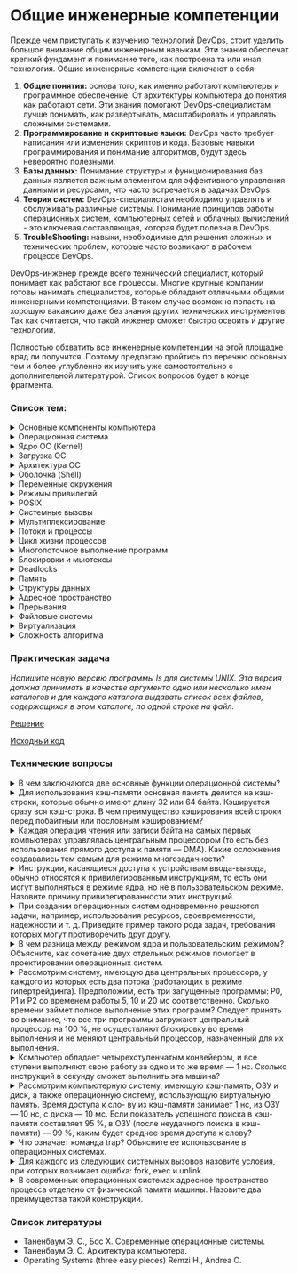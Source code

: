 # Общие инженерные компетенции

Прежде чем приступать к изучению технологий DevOps, стоит уделить большое внимание общим инженерным навыкам. Эти знания
обеспечат крепкий фундамент и понимание того, как построена та или иная технология. Общие инженерные компетенции включают в себя:
1. **Общие понятия:** основа того, как именно работают компьютеры и программное обеспечение. От архитектуры компьютера до понятия как работают сети. Эти знания помогают DevOps-специалистам лучше понимать, как развертывать, масштабировать и управлять сложными системами.
2. **Программирование и скриптовые языки:** DevOps часто требует написания или изменения скриптов и кода. Базовые навыки программирования и понимание алгоритмов, будут здесь невероятно полезными.
3. **Базы данных:** Понимание структуры и функционирования баз данных является важным элементом для эффективного управления данными и ресурсами, что часто встречается в задачах DevOps.
4. **Теория систем:** DevOps-специалистам необходимо управлять и обслуживать различные системы. Понимание принципов работы операционных систем, компьютерных сетей и облачных вычислений - это ключевая составляющая, которая будет полезна в DevOps.
5. **TroubleShooting:** навыки, необходимые для решения сложных и технических проблем, которые часто возникают в рабочем процессе DevOps.

DevOps-инженер прежде всего технический специалист, который понимает как работают все процессы. Многие крупные компании готовы нанимать специалистов, 
которые обладают отличными общими инженерными компетенциями. В таком случае возможно попасть на хорошую вакансию даже без знания других технических инструментов. Так как считается, что такой инженер сможет быстро освоить и другие технологии.

Полностью обхватить все инженерные компетенции на этой площадке вряд ли получится. Поэтому предлагаю пройтись по перечню основных тем и 
более углубленно их изучить уже самостоятельно с дополнительной литературой. Список вопросов будет в конце фрагмента.

### Список тем:

<details>
<summary>Основные компоненты компьютера</summary><br>

- **Центральный процессор (CPU)**: Основной вычислительный компонент, выполняющий инструкции программы и управляющий работой остальных компонентов.

- **Оперативная память (RAM)**: Временное хранилище данных и программ, с которыми процессор взаимодействует в режиме реального времени.

- **Жесткий диск (HDD) или твердотельный накопитель (SSD)**: Устройство для долгосрочного хранения данных, операционной системы и программ.

- **Материнская плата**: Основная плата, на которой установлены и связаны между собой все остальные компоненты, включая ЦП, ОЗУ и различные порты.

- **Графический процессор (GPU)**: Отвечает за обработку графики, 3D-визуализацию, а также вычисления в областях, требующих большой вычислительной мощности.

- **Звуковая карта**: Обеспечивает воспроизведение и запись звука, а также поддерживает аудиоинтерфейсы.

- **Сетевая карта**: Позволяет компьютеру подключаться к сетям, включая интернет, через проводное или беспроводное соединение.

- **Устройства ввода-вывода**: Разнообразные разъемы для подключения устройств ввода (клавиатура, мышь) и вывода (монитор, принтер и т.д.).

- **Периферийные устройства (PCI)**: Внешние устройства, такие как принтеры, сканеры, внешние жесткие диски и др.
</details>

<details>
<summary>Операционная система</summary><br>

Операционная система — это системное программное обеспечение, которое предоставляет интерфейс для взаимодействия пользовательских приложений с оборудованием компьютера. 
Она управляет и координирует деятельность оборудования и софта, выступая между ними в качестве посредника.
Операционная система отвечает за разнообразный спектр функций, включая:

1. **Управление процессами**: ОС организует различные процессы и программы на компьютере, обеспечивая их аккуратное выполнение.
2. **Управление памятью**: ОС контролирует распределение и использование оперативной и долговременной памяти компьютера.
3. **Планирование задач**: ОС определяет, как и когда процессы должны быть выполнены.
4. **Взаимодействие с оборудованием**: ОС обеспечивает доступ к аппаратным ресурсам компьютера, таким как дисковое пространство, принтеры или другие периферийные устройства.
5. **Предоставление интерфейса для пользователя**: ОС предлагает графический пользовательский интерфейс (GUI), с которым пользователь может взаимодействовать, чтобы выполнить различные задачи.
6. **Управление файлами и файловыми системами**: ОС управляет файлами и файловыми системами, обеспечивая доступ, хранение, поиск и манипуляцию данными.
7. **Управление безопасностью**: ОС предлагает функции защиты и безопасности, ограничивая доступ к ресурсам, отслеживая активность и защищая от вирусов или другого вредоносного ПО.

Основные ОС: `Microsoft Windows`, `Mac OS`, `Linux` и `Android`.
</details>

<details>
<summary>Ядро ОС (Kernel)</summary><br>

**Ядро** — это центральная часть операционной системы. Оно обеспечивает низкоуровневое взаимодействие 
программного обеспечения с аппаратными ресурсами компьютера, а также управляет системными ресурсами, 
например, контролирует выполнение процессов, управляет памятью, взаимодействует с устройствами 
ввода-вывода и обеспечивает сетевые функции.

Ядро предназначено для:

1. **Управление процессами и потоками**: Ядро принимает решения о том, когда и как долго процессы и потоки должны выполняться. Оно также обрабатывает создание, завершение и синхронизацию процессов и потоков.
2. **Управление памятью**: Ядро управляет распределением и освобождением памяти, а также обеспечивает защиту памяти и механизмы виртуальной памяти.
3. **Обработка ввода / вывода и управление устройствами**: Ядро обеспечивает взаимодействие с устройствами ввода/вывода, такими как жесткий диск, клавиатура, мышь и принтер, управляет драйверами устройств и распределяет ресурсы между устройствами.
4. **Управление системными вызовами**: Ядро предоставляет программам интерфейс для доступа к аппаратным и системным ресурсам через системные вызовы.
5. **Обеспечение безопасности**: Ядро предоставляет функции безопасности, такие как контроль доступа, изоляция процессов и управление пользователями и группами пользователей.
Ядро играет ключевую роль в работе операционной системы, обеспечивая стабильное и безопасное функционирование системы в целом.
</details>

<details>
<summary>Загрузка ОС</summary><br>

**Загрузка операционной системы**, или процесс загрузки (booting), это процесс, при котором компьютер
собирает информацию из различных системных компонентов и загружает операционную систему в память
для выполнения. Вот типичная последовательность шагов, происходящих при старте компьютера:

1. **Пусковой тест при включении (POST)**: Когда компьютер впервые включается, он выполняет `POST` (Power-On Self Test). В этом тесте BIOS (базовая система ввода-вывода) проверяет аппаратное обеспечение компьютера, чтобы убедиться, что все работает корректно.
2. **Стадия загрузки в BIOS/UEFI**: После `POST`, BIOS или его современный эквивалент `UEFI` запускается и ищет загрузочное устройство (обычно это жесткий диск, но это также может быть CD/DVD-диск, USB-устройство или сетевое устройство).
3. **Загрузчик Bootloader**: `BIOS` или `UEFI` затем запускают bootloader с загрузочного устройства. Bootloader, такой как GRUB для Linux или Boot Manager для Windows, загружает основное ядро операционной системы.
4. **Загрузка ядра ОС**: Ядро ОС, при загрузке, выполняет инициализацию системных ресурсов, загружает драйверы устройств, инициализирует процессы и запускает менеджер системы или супервайзер (например, systemd на Linux, или Service Control Manager на Windows).
5. **Запуск сеанса пользователя**: После того, как все системные службы были загружены, следующий шаг — это запуск пользовательского интерфейса, такого как графический интерфейс (GUI) или командная строка (CLI). В случае GUI, этот процесс обычно заключается в запуске программы входа в систему, которая ждет, пока пользователь введет имя пользователя и пароль.
6. **Запуск пользовательских программ**: После успешного входа в систему, запускаются пользовательские программы и службы, включая всё, что указано в настройках автозагрузки.

После всех этих шагов компьютер готов к работе, и пользователь может начинать использовать систему.
</details>

<details>
<summary>Архитектура ОС</summary><br>

**Архитектура операционной системы** описывает организацию компонентов, структуру и взаимодействие между ними внутри операционной системы. Существует несколько распространенных архитектурных подходов, на которых строятся операционные системы. Ниже представлен обзор некоторых типов архитектур операционных систем:

- **Монолитная архитектура (Monolithic Architecture)**:
В монолитной архитектуре все компоненты операционной системы, такие как файловая система, планировщик задач, драйверы устройств и т.д., находятся в одной большой программе (ядре операционной системы). Взаимодействие между компонентами обеспечивается вызовами функций. Это простой подход, но может привести к сложностям при обновлениях и модификациях системы.

- **Микроядерная архитектура (Microkernel Architecture)**:
В этой архитектуре ядро операционной системы содержит только основные функции, такие как планирование задач, управление памятью и межпроцессное взаимодействие. Остальные сервисы, такие как файловые системы и драйверы устройств, работают как пользовательские процессы. Это уменьшает сложность ядра и облегчает расширение и обновление системы, но может привести к ухудшению производительности из-за повышенных накладных расходов на межпроцессное взаимодействие.

- **Модульная архитектура (Modular Architecture)**:
Это комбинация монолитной и микроядерной архитектур. Операционная система разделяется на модули, каждый из которых отвечает за определенный аспект, например, файловую систему, сетевые службы и др. Эти модули могут работать в контексте ядра или как пользовательские процессы.

- **Виртуальная машина (Virtual Machine) или Гипервизор**:
В этом случае операционная система работает на уровне виртуальной машины, которая может поддерживать выполнение нескольких операционных систем на одном физическом компьютере. Этот подход позволяет изолировать разные системы и обеспечивает высокий уровень гибкости, но может потребовать больше вычислительных ресурсов.

Реальные операционные системы могут использовать комбинации этих подходов и включать другие дополнительные аспекты, такие как безопасность, многозадачность и управление ресурсами.
</details>

<details>
<summary>Оболочка (Shell)</summary><br>

**Оболочка (shell)** в операционных системах — это программный интерфейс, который предоставляет пользователям доступ к основным сервисам операционной системы.

Оболочка может быть графической (GUI), такой как Windows Shell в операционной системе Windows или рабочий стол GNOME в Linux. Однако, термин обычно используется в контексте командной строки или текстового интерфейса (CLI), такого как Bash (Bourne Again Shell) в Unix или Linux, или командный интерпретатор (cmd) в Windows.

Оболочка позволяет пользователю осуществлять различные операции, вроде управления файлами и директориями, запуска программ, управления процессами, и даже кодирования скриптов для автоматизации задач. Все это выполнимо при помощи специальных команд, вводимых в текстовый интерфейс.

Оболочка служит важным инструментом коммуникации между пользователем и операционной системой.
</details>

<details>
<summary>Переменные окружения</summary><br>

**Переменные окружения** — это набор пар "ключ-значение", которые хранят информацию о системном окружении. 
Они используются операционной системой для передачи конфигурационной информации приложениям. 
Эта информация часто включает пути к системным и пользовательским файлам, настройки сети и другие сведения, 
которые могут меняться в зависимости от системы.

Примерами переменных окружения могут быть:

- `PATH`: содержит список каталогов, в которых операционная система будет искать исполняемые файлы.
- `HOME`: указывает домашний каталог текущего пользователя в Unix-системах или Windows соответственно.
- `LANG`: определяет язык, использующийся в программах пользовательской оболочки.
Устанавливая переменные окружения, мы можем контролировать поведение программ, не изменяя их исходный код. 
Кроме системных переменных, пользователи и приложения могут создавать свои собственные переменные окружения.

Простой пример использования переменной окружения — это задание параметра `DEBUG=true` для отладки приложения без изменения его исходного кода.

Все операционные системы предлагают средства для просмотра, установки и изменения переменных окружения.
</details>

<details>
<summary>Режимы привилегий</summary><br>

**Режим ядра (Kernel Mode) и режим пользователя (User Mode) - это уровни привилегий, в которых работает центральный процессор компьютера при выполнении программ.**

1. **Режим ядра (Kernel Mode)**:
В этом режиме операционная система имеет полный доступ ко всем ресурсам и привилегиям компьютера.
Операционная система выполняет критические задачи, такие как управление памятью, планирование задач, обработка аппаратных прерываний и взаимодействие с аппаратными устройствами.
Инструкции, выполняемые в режиме ядра, обычно являются привилегированными, то есть они могут выполнять операции, которые не доступны в режиме пользователя.
2. **Режим пользователя (User Mode)**:
В этом режиме программы, выполняющиеся на компьютере, работают с ограниченными привилегиями и доступом к ресурсам.
Программы в режиме пользователя обычно не имеют прямого доступа к аппаратным ресурсам и выполнению критических операций.
Операции, выполняемые в режиме пользователя, должны быть разрешены операционной системой, которая контролирует доступ к ресурсам и обеспечивает безопасность.


**Зачем нужны режимы привилегий:**
- Режимы привилегий важны для обеспечения безопасности, стабильности и контроля в компьютерных системах. Они позволяют операционной системе разграничивать доступ к ресурсам и управлять выполнением задач. Вот некоторые основные причины:

- Изоляция и защита: Режимы позволяют изолировать различные программы и процессы друг от друга. Это предотвращает вмешательство и воздействие одной программы на другую.

- Безопасность: Режим ядра обеспечивает контроль над выполнением операций с высокими привилегиями. Это позволяет избегать незаконных или потенциально опасных действий.

- Стабильность: Режим ядра контролирует аппаратные ресурсы и обеспечивает выполнение критических задач, таких как планирование задач и управление памятью.

- Контроль доступа: Режимы позволяют операционной системе управлять доступом программ к ресурсам, таким как память, файлы и аппаратные устройства.

- Предотвращение конфликтов: Режимы помогают предотвращать конфликты и состязания между программами за ресурсы.

- Режимы ядра и пользователя играют важную роль в обеспечении безопасности, эффективности и стабильности работы компьютерных систем.
</details>

<details>
<summary>POSIX</summary><br>

**POSIX (Portable Operating System Interface)** — это набор стандартов, разработанных Институтом инженеров электротехники 
и электроники (IEEE), чтобы обеспечить совместимость между операционными системами.

`POSIX` определяет интерфейс операционной системы, который должен использоваться для обеспечения портабельности 
программного обеспечения. Это включает в себя аспекты, такие как работа с файлами и каталогами, управление процессами
и потоками, а также обработка сигналов.

Поскольку большинство UNIX-подобных операционных систем (`Linux`, `MacOS`, `FreeBSD`, `OpenBSD`, `NetBSD`, `Solaris`), следуют стандартам POSIX, программное
обеспечение, написанное в соответствии с этими стандартами, может быть запущено на любой из этих систем без 
значительной модификации кода.

Важно отметить, что `POSIX` — это не операционная система, а набор стандартов, которые помогают разработчикам 
программного обеспечения создавать кросс-платформенные программы.
</details>

<details>
<summary>Системные вызовы</summary><br>

**Системные вызовы (system calls)** — это интерфейс (функции) между пространством пользователя и пространством ядра в 
операционных системах. Эти функции, предоставляются ядром операционной системы. Они позволяют программам
в пространстве пользователя взаимодействовать с системными ресурсами или осуществлять операции, которые 
обычно доступны только операционной системе.

Основные системные вызовы включают следующие:

- **Управление процессами**: Создание, завершение, ожидание и планирование процессов. В библиотеке `POSIX` эти функции обычно называются `fork(), exit(), wait(), exec()`, и т.д.

- **Управление памятью**: Выделение, освобождение памяти, а также защита областей памяти. Примеры таких системных вызовов — `brk(), mmap(), mprotect(), munmap()`.

- **Управление файлами**: Открытие, чтение, запись, закрытие файлов, а также операции с каталогами. Примеры таких системных вызовов — `open(), read(), write(), close(), mkdir(), rmdir(), stat(), fstat(),lstat()` и другие.

- **Управление устройствами**: Контроль над вводом-выводом и другими устройствами. Примеры системных вызовов включают `ioctl(), read(), write()`.

- **Коммуникация между процессами (IPC)**: Семафоры, сообщения, разделяемая память и др. Примеры тут могут быть `semop(), msgsnd(), msgrcv(), shmget()` и т.д.

- **Сетевые функции**: Сетевые операции, включая сокеты. Примеры системных вызовов включают `socket(), bind(), connect(), listen(), accept(), send(), receive()`.

Системные вызовы служат мостом между программами пользователя и возможностями ядра операционной системы, позволяя при этом поддерживать необходимый контроль и безопасность.
</details>

<details>
<summary>Мультиплексирование</summary><br>

**Мультиплексирование** - распределение ресурсов в ОС двумя различными способами: во времени и в пространстве.
Когда ресурс разделяется во времени, различные программы или пользователи используют его по
очереди: сначала ресурс получают в пользование одни, потом другие и т.д. Другим видом разделения ресурсов является пространственное разделение. Вместо
поочередной работы каждый клиент получает какую-то часть разделяемого ресурса.
</details>

<details>
<summary>Потоки и процессы</summary><br>

**Процесс** — это экземпляр программы, которая выполняется на компьютере. Каждый процесс имеет свою собственную область памяти и свое состояние. Он также содержит информацию о своем выполнении, включая значение счетчика команд и значения регистров. Процессы могут взаимодействовать друг с другом через системные вызовы для межпроцессного взаимодействия (IPC).

**Поток**, с другой стороны, иногда называемый "легким" процессом, — это отдельная последовательность выполнения в рамках процесса. Потоки в одном процессе разделяют ту же область памяти и ресурсы, что и сам процесс, что позволяет потокам эффективно обмениваться данными друг с другом. Индивидуальный поток имеет собственный счетчик команд, стек и состояние регистров.

Вот несколько ключевых отличий между процессами и потоками:

- **Независимость**: Процессы являются боле независимыми друг от друга по сравнению с потоками. Если один процесс падает или зависает, это обычно не влияет на другие процессы. С другой стороны, если один поток в процессе падает, это обычно приводит к падению всего процесса.

- **Расходы на переключение**: Переключение между потоками в пределах одного процесса обычно менее ресурсоемко, чем переключение между процессами, поскольку потоки разделяют общее адресное пространство.

- **Общение и синхронизация**: Поскольку потоки в одном процессе разделяют общую память, взаимодействие и синхронизация между ними обычно проще, чем между процессами. Тем не менее, это также может привести к сложностям, таким как состояния гонки, если не обеспечивается должная синхронизация.

- **Ресурсы**: Каждый процесс имеет свой собственный набор ресурсов, в то время как все потоки в пределах одного процесса разделяют ресурсы.

Оба этих понятия играют ключевую роль в многозадачности, позволяя операционной системе максимально эффективно использовать процессорное время и ресурсы.
</details>

<details>
<summary>Цикл жизни процессов</summary><br>

**Цикл жизни процесса** — это последовательность состояний, через которые проходит процесс при его создании, выполнении, завершении и управлении операционной системой. Обычно цикл жизни процесса включает следующие этапы:

- **Создание (Creation)**:
Процесс создается при необходимости выполнения определенной задачи. В этом этапе операционная система выделяет ресурсы, такие как память, инициализирует регистры и данные процесса. Процесс также получает уникальный идентификатор (PID).

- **Готовность (Ready)**:
После создания процесс переходит в состояние готовности. В этом состоянии процесс ожидает выделения процессорного времени, чтобы начать выполнение. На этом этапе он находится в очереди процессов, готовых к выполнению.

- **Выполнение (Running)**:
Когда процесс получает процессорное время, он переходит в состояние выполнения. Процессор выполняет инструкции этого процесса. В многозадачных системах процессы могут переключаться между состояниями выполнения и готовности.

- **Ожидание (Waiting или Blocked)**:
Если процесс ожидает выполнения какого-либо события (например, ввода-вывода), он переходит в состояние ожидания. В этом состоянии процесс не выполняется, и операционная система может выделить процессорное время другому процессу.

- **Завершение (Termination)**:
Процесс завершается, когда он выполнил свою задачу или был принудительно завершен операционной системой. На этом этапе освобождаются ресурсы, выделенные процессу, и его запись удаляется из списка активных процессов.

- **Зомби (Zombie)**:
Процесс переходит в состояние зомби, когда он завершается, но его родительский процесс ещё не запросил 
статус завершения этого процесса. В этот момент операционная система сохраняет некоторую информацию о 
завершенном процессе, чтобы родительский процесс мог в дальнейшем запросить этот статус.

Обратите внимание, что процессы могут переходить между этими состояниями в зависимости от внешних событий и алгоритмов планирования операционной системы. Цикл жизни процесса демонстрирует, как операционная система управляет процессами и ресурсами для обеспечения эффективного выполнения задач.
</details>

<details>
<summary>Многопоточное выполнение программ</summary><br>

**Многопоточное выполнение программ** — это метод, при котором одна программа выполняется как несколько 
параллельных процессов или "потоков".

Потоки обрабатываются независимо друг от друга, каждый имеет собственные регистры процессора, 
собственное состояние и собственный область стека в памяти. Однако все потоки одного процесса 
разделяют общее адресное пространство, что позволяет им обмениваться данными и взаимодействовать
друг с другом намного быстрее, чем отдельные процессы.

Многопоточность используется во многих сценариях, включая следующие:

- **Обработка ввода/вывода и вычисления**: в программе можно использовать один поток для чтения данных или ожидания пользовательского ввода, в то время как другой поток может выполнять вычисления или обрабатывать данные.

- **Параллельное выполнение**: если у вас есть многоядерный процессор или несколько процессоров, многопоточное выполнение позволяет программе использовать все ядра одновременно, повышая производительность.

- **Обработка нескольких запросов**: в серверных приложениях, например, веб-серверах, каждый входящий запрос может быть обработан в отдельном потоке, обеспечивая эффективное распределение нагрузки.

Однако многопоточность также приносит свои проблемы, такие как сложности синхронизации потоков. Кроме того, из-за разделяемого состояния потоков возможно появление состояния гонки (race condition), когда два или более потока пытаются изменить общую переменную одновременно.
</details>

<details>
<summary>Блокировки и мьютексы</summary><br>

**Блокировки (locks)** — это механизмы, используемые в системах многозадачного исполнения (или 
многопоточности) для координации доступа к общим ресурсам или критическим секциям кода. Они служат для предотвращения 
гонки данных (race condition), что может произойти, когда два или более процесса или потока пытаются одновременно обратиться к 
определенным данным или ресурсу, что может привести к неверным результатам.

В основном, блокировки используются для гарантии того, что только один поток выполнит определенную критическую секцию 
кода в данное время.

**Мьютекс (Mutex)**, т.е. взаимное исключение — это особый тип блокировки, который предотвращает одновременное 
выполнение двух и более потоков или процессов в определенной критической секции. Когда поток входит в критическую 
секцию, он "захватывает" мьютекс — другие потоки, пытающиеся войти в этот участок кода, будут заблокированы до 
тех пор, пока первый поток не "освободит" мьютекс.

Мьютекс способствует целостности данных, исключая "гонку" двух и больше потоков за общим ресурсом и 
обеспечивает взаимное исключение в доступе к общим ресурсам и критическим секциям кода.
</details>

<details>
<summary>Deadlocks</summary><br>

В контексте параллельной и многопоточной обработки **deadlock** — это состояние, при котором два или более 
процессов/потоков бесконечно ждут друг друга для освобождения ресурса, что приводит к взаимной блокировке 
и остановке выполнения всех вовлеченных процессов.

Deadlocks обычно возникают, когда несколько потоков, придерживаясь следующих четырех условий, запрашивают одни 
и те же ресурсы:

1. **Взаимное исключение**: Каждый ресурс либо в данный момент занят одним потоком, либо доступен.
2. **Удержание и ожидание**: Поток уже удерживает как минимум один ресурс и ожидает другой ресурс, который в данный момент удерживается другим потоком.
3. **Нет вытеснения**: Ресурсы не могут быть изъяты принудительно. Они должны быть освобождены добровольно.
4. **Циклическое ожидание**: Существует цикл ожидания, где каждый из потоков в цикле ожидает ресурс, который удерживает следующий поток в цикле.

Чтобы предотвратить deadlocks, можно попытаться устранить одно или несколько из этих условий, например:
- Ввести стратегию разделения ресурсов, где каждый поток должен запрашивать и получать все его ресурсы за один раз.
- Внедрить принцип отказа и отката. Если операция, такая как запрос ресурса, не может быть выполнена из-за ошибки или проблемы 
(например, ресурс уже захвачен другим потоком), поток "откажется" от выполнения операции и к раннему состоянию. 
Процесс или поток затем будет "ждать" некоторое время, прежде чем попытаться выполнить операцию снова.
- Установить порядок захвата ресурсов. Процессы требуют ресурсы в строго определенном порядке.
- 
Чтобы управлять уже возникшими deadlocks, можно применить один из следующих подходов:
- Пропустить процесс или поток, чтобы освободить заблокированные ресурсы.
- Откатить процесс или поток до точки, которая позволит ему продолжать выполнение и освободить ресурсы.
</details>

<details>
<summary>Память</summary><br>

**Память** в компьютере имеет иерархию, которая определяется скоростью, емкостью и стоимостью компонентов. 
Основные виды памяти включают:

- **Регистры процессора**: Это наиболее быстрый тип памяти в компьютере. Регистры процессора хранят данные, непосредственно участвующие в текущих вычислениях.

- **Кэш-память**: Кэш-память — это небольшой объем высокоскоростной памяти, расположенной непосредственно на процессоре или рядом с ним. Уровни кэш-памяти (L1, L2, L3) отличаются по размеру и скорости доступа.

- **Оперативная память (RAM)**: RAM — это основное рабочее пространство компьютера, где он хранит данные и программы, над которыми в данный момент осуществляются операции. Она значительно больше по объему, чем кэш или регистры, но и немного медленнее по скорости.

- **Память виртуальная**: Когда оперативной памяти (RAM) не хватает для работы всех процессов, операционная система может использовать часть жесткого диска в качестве памяти. Это называется виртуальной памятью. Она значительно медленнее по сравнению с оперативной памятью.

- **Постоянная память (ROM, SSD, HDD)**: Это память компьютера, которая сохраняет информацию даже после выключения питания. Она используется для хранения операционной системы, приложений и личных файлов пользователя. ROM (Read-Only Memory) используется для хранения фиксированной информации, которую требуется загрузить при включении компьютера. SSD (Solid State Drives) и HDD (Hard Disk Drives) используются для хранения большого количества данных на более длительный срок.

Компьютер управляет этими различными видами памяти, чтобы максимально эффективно использовать ресурсы и 
обеспечивать быстрое и плавное выполнение задач. Идеально, чтобы часто используемые данные и 
инструкции были всегда доступны в наиболее быстрой памяти, т.е. в регистрах или кэше.
</details>

<details>
<summary>Структуры данных</summary><br>

Существует множество различных структур данных, каждая из которых имеет свои особенности и предназначение 
для определенных задач. Список основных структур данных:

1. **Массив (Array)**: Упорядоченная коллекция элементов одного типа, доступ к которым осуществляется по индексу.
2. **Список (List)**: Коллекция элементов, в которой каждый элемент содержит ссылку на следующий элемент. Существуют разные типы списков, такие как односвязные списки, двусвязные списки и т.д.
3. **Стек (Stack)**: Линейная структура данных, работающая по принципу "последним пришел, первым вышел" (`LIFO`). Используется для управления вызовами функций и временными данными.
4. **Очередь (Queue)**: Линейная структура данных, работающая по принципу "первым пришел, первым вышел" (`FIFO`). Используется, например, для обработки задач в порядке их поступления.
5. **Двусвязная очередь (Deque)**: Линейная структура данных, которая позволяет добавлять и удалять элементы как в начале, так и в конце.
6. **Связанный список (Linked List)**: Коллекция элементов, где каждый элемент (узел) содержит данные и ссылку на следующий (и, возможно, предыдущий) элемент.
7. **Дерево (Tree)**: Иерархическая структура данных, где элементы (узлы) связаны друг с другом в виде родительских и дочерних отношений.
8. **Бинарное дерево (Binary Tree)**: Дерево, в котором каждый узел имеет не более двух дочерних узлов.
9. **Куча (Heap)**: Древовидная структура данных, где каждый узел имеет значение, обычно упорядоченное относительно своих дочерних узлов.
10. **Граф (Graph)**: Структура данных, состоящая из вершин и рёбер, которые связывают эти вершины. Используется для моделирования связей между объектами.
11. **Хеш-таблица (Hash Table)**: Структура данных, которая использует хеш-функции для быстрого поиска значений по ключам.
12. **Строка (String)**: Коллекция символов, часто рассматриваемая как базовая структура данных.
</details>

<details>
<summary>Адресное пространство</summary><br>

**Адресное пространство** — это набор уникальных адресов, используемых для идентификации ячеек памяти в компьютере. 
В контексте операционных систем, адресное пространство обычно относится к диапазону адресов, которые процесс 
может использовать.

Важно отметить три основных типа адресных пространств:

1. **Физическое адресное пространство**: Это относится к реальным адресам физической памяти компьютера. Это прямое расположение данных в оперативной памяти компьютера.
2. **Виртуальное адресное пространство**: Операционные системы, поддерживающие виртуальную память, предоставляют каждому процессу иллюзию, что у него есть свое собственное непрерывное адресное пространство, изолированное от других процессов.
3. **Логическое (или относительное) адресное пространство**: Логические адреса представляют собой ссылки относительно начала некоторого контекста, например, области памяти процесса.

В современных операционных системах, таких как Windows, Linux и MacOS, для каждого запущенного процесса создается отдельное виртуальное адресное пространство. Это обеспечивает изоляцию и защиту памяти каждого процесса, предотвращая его случайное или намеренное воздействие на память других процессов. Такая система также значительно упрощает процесс программирования, поскольку программисты могут работать с виртуальной памятью, не заботясь о сложностях управления физической памятью.
</details>

<details>
<summary>Прерывания</summary><br>

**Прерывание (Interrupt)** - это сигнал, который генерируется аппаратным устройством, например, процессором
или внешним устройством (например, таймером или сетевой картой), чтобы прервать текущее выполнение 
программы и передать управление обработчику прерывания. Прерывания используются для обработки событий, 
требующих немедленного внимания, таких как внешние запросы на ввод-вывод, таймеры и другие аппаратные события.

**Таблица прерываний (Interrupt Table)** - это структура данных, используемая операционной системой для 
отображения аппаратных прерываний на соответствующие обработчики прерываний. Когда происходит прерывание, 
процессор использует таблицу прерываний для определения, какой обработчик прерывания следует вызвать.

Процесс работы с прерываниями выглядит следующим образом:

1. Аппаратное устройство генерирует прерывание, чтобы уведомить процессор об аппаратном событии.
2. Процессор приостанавливает текущее выполнение программы и проверяет таблицу прерываний, чтобы определить, какой обработчик прерывания следует вызвать.
3. Процессор передает управление обработчику прерывания, который выполняет специфические действия, связанные с обработкой прерывания.
4. По завершении обработки прерывания, процессор возвращает управление к выполнению прерванной программы.
Таблица прерываний обычно содержит для каждого аппаратного прерывания адрес обработчика прерывания в памяти. Когда происходит прерывание, процессор использует номер прерывания для доступа к соответствующему адресу в таблице прерываний и вызывает соответствующий обработчик.

Прерывания являются важным механизмом в операционных системах, позволяющим эффективно управлять аппаратными событиями и обеспечивать отзывчивость системы на внешние запросы.
</details>

<details>
<summary>Файловые системы</summary><br>

**Файловая система** - это метод организации данных, используемый в компьютере. Структура файловой системы 
включает такие элементы как файлы, каталоги (или папки) и корневой каталог для всей файловой системы.

1. **Файлы:** Файлы представляют собой базовые блоки информации в файловой системе. Каждый файл хранит некоторые данные и имеет уникальное имя.
2. **Каталоги:** Каталоги или папки предназначены для организации файлов. Они могут содержать файлы и другие каталоги, обеспечивая иерархическую структуру файловой системы.
3. **Корневой каталог:** На вершине иерархии файловой системы находится корневой каталог. Все файлы и каталоги в системе можно обратить по пути, начинающемуся от корневого каталога.

Реализация каталогов в файловой системе обычно зависит от специфической файловой системы, но общий принцип заключается в том, что каталог - это специальный тип файла, который содержит список файлов и каталогов, а также метаданные этих файлов и каталогов, такие как права доступа, даты создания и последнего изменения, владелец и т.д.

При обращении к каталогу файловая система читает его содержимое и представляет его пользователю или приложению в удобном виде. Переход от каталога к каталогу и выбор файла для чтения или записи выполняется поиском по списку внутри каждого каталога до тех пор, пока не будет найдена нужная позиция.

Иерархическая структура файловой системы обеспечивает возможность эффективной организации и навигации по большому количеству файлов и каталогов, а также контроля доступа к ним.

Виды файловых систем:

- **FAT (File Allocation Table)**: это старая и относительно простая файловая система, которая используется на многих системах, включая MS-DOS и ранние версии Windows.

- **NTFS (New Technology File System)**: это современная файловая система, разработанная Microsoft для Windows. Она обладает большой функциональностью, включающей поддержку больших файлов и томов, разрешения на файлы, сжатие, шифрование и журналирование для повышения надежности.

- **ext3, ext4 (Third Extended Filesystem, Fourth Extended Filesystem)**: это стандартные файловые системы для большинства дистрибутивов Linux. Они обладают многими функциями, включая журналирование и поддержку больших размеров файлов и файловых систем.

- **HFS+ и APFS (Hierarchical File System Plus, Apple File System)**: они используются в macOS. APFS — более новая система, включающая функции, такие как копирование на запись и шифрование на уровне файловой системы.

- **FAT32 и exFAT (Extended FAT)**: они используются для универсальных накопителей, таких как USB флэш-диски для обеспечения совместимости между различными операционными системами.

**Файл** — это единица хранения информации на компьютере. Можно сказать, что файл — это контейнер для данных. Файлы могут быть разных типов в зависимости от содержащихся в них данных, включая текстовые файлы, бинарные файлы, картинки, аудио и видео файлы, исполняемые файлы и т.д.
</details>

<details><summary>Виртуализация</summary><br>

**Виртуализация** - это процесс создания виртуальной (а не физической) версии чего-либо, включая (но не ограничиваясь) виртуальные аппаратные платформы, системы хранения данных, сетевые ресурсы и операционные системы.

Суть в разделении физической инфраструктуры на множество виртуальных "слоев". Вы можете запустить различные операционные системы и приложения на одном физическом сервере одновременно, что помогает оптимизировать использование ресурсов.

**Гипервизор**, или виртуальная машина монитор, это программное обеспечение, аппаратное обеспечение или прошивка, которая создает и запускает виртуальные машины. Гипервизор лежит в основе процесса виртуализации, он позволяет множеству ОС работать на одной физической машине, делая изоляцию каждой ОС и предоставляя ей доступ к физическим ресурсам машины.

Виртуализация и гипервизоры нашли широкое применение и используются для экономии на оборудовании, повышения эффективности использования ресурсов, ускорения процессов развертывания, тестирования и восстановления систем, а также для обеспечения безопасности приложений и данных.

</details>

<details><summary>Сложность алгоритма</summary><br>

**Сложность алгоритма** - это концепция в компьютерной науке, которая описывает, как много ресурсов (время и память) требуется для выполнения алгоритма. Есть два основных типа сложности:

**Временная сложность:** Описывает количество времени, которое требуется для выполнения алгоритма. Измеряется как функция от размера входных данных, обозначается как 'T(n)'.

**Пространственная сложность:** Описывает количество памяти, которое требуется для выполнения алгоритма. Также измеряется как функция от размера входных данных, обозначается как 'S(n)'.

Классы сложности часто классифицируются по уровню роста функции T(n) и S(n):

**Константное время/пространство (O(1)):** Сложность не меняется с изменением размера входных данных.
**Логарифмическое время/пространство (O(log n)):** Сложность увеличивается логарифмически с увеличением размера входных данных. Хорошим примером является бинарный поиск.
**Линейное время/пространство (O(n)):** Сложность увеличивается линейно с увеличением размера входных данных. Примеры: поиск в одном списке.
**Квадратичное время/пространство (O(n^2)):** Сложность увеличивается квадратично. Примеры: вложенные циклы, сортировка пузырьком.
**Экспоненциальное время/пространство (O(2^n)):** Сложность увеличивается экспоненциально. Примеры: алгоритмы перебора всех подмножеств.
Понимание сложности алгоритмов помогает выбрать наиболее эффективный алгоритм для задачи на основе входных данных и доступных ресурсов. Не стоит забывать, что сложность - это теоретическая оценка, которая может отличаться от реальной производительности в контексте конкретной машины или проблемы.
</details>

### Практическая задача
_Напишите новую версию программы ls для системы UNIX. Эта версия должна
принимать в качестве аргумента одно или несколько имен каталогов и для каждого
каталога выдавать список всех файлов, содержащихся в этом каталоге, по одной
строке на файл._

[Решение](https://github.com/exzvor/freedevopsworkspace/blob/main/CS/task/task.md)

[Исходный код](https://github.com/exzvor/freedevopsworkspace/blob/main/CS/task/main.go)

### Технические вопросы
<details>
<summary>В чем заключаются две основные функции операционной системы?</summary><br>
Две основные функции операционной системы:

1. **Управление ресурсами**: Операционная система управляет и распределяет ресурсы компьютерной системы, такие как центральный процессор (CPU), память, дисковое пространство, периферийные устройства и сетевые ресурсы. Она контролирует доступ к этим ресурсам, планирует выполнение задач, управляет многозадачностью, обеспечивает изоляцию между процессами и обеспечивает эффективное использование оборудования.
2. **Предоставление сервисов**: Операционная система предоставляет набор сервисов и интерфейсов для пользователей и приложений. Эти сервисы включают файловую систему для управления файлами и папками, сетевые протоколы для обмена данными между компьютерами, интерфейсы взаимодействия с пользователем (графический интерфейс, командная строка) и многое другое. Операционная система также обеспечивает безопасность данных и доступа, контролируя права пользователей и обеспечивая механизмы аутентификации и авторизации.

Эти две основные функции операционной системы существенно способствуют эффективной и стабильной работе компьютерной системы, позволяя пользователям и приложениям взаимодействовать с аппаратурой и друг с другом.
</details>

<details>
<summary>Для использования кэш-памяти основная память делится на кэш-строки, которые 
обычно имеют длину 32 или 64 байта. Кэшируется сразу вся кэш-строка. В чем 
преимущество кэширования всей строки перед побайтным или пословным кэшированием?</summary><br>

Кэширование всей строки (или блока) данных в кэш-памяти вместо побайтного или пословного кэширования имеет несколько преимуществ:

1. **Принцип локальности**: Одним из ключевых принципов работы кэш-памяти является принцип локальности данных. Когда происходит обращение к определенному элементу данных, вероятность того, что будут использованы и другие данные в той же области памяти, весьма высока. Кэширование всей строки данных позволяет максимально использовать этот принцип, так как при обращении к одному элементу данных в кэш попадает сразу блок данных, содержащий близлежащие элементы.
2. **Снижение накладных расходов**: Обращение к памяти обычно сопровождается накладными расходами на поиск данных и передачу их в кэш. Когда кэшируется вся строка данных, накладные расходы становятся более эффективными. Если кэшировались бы только отдельные байты или слова, то накладные расходы могли бы быть значительно выше, так как для получения каждого отдельного элемента данных потребовалось бы дополнительных операций.
3. **Минимизация обращений к памяти**: Поскольку данные часто обрабатываются в виде последовательностей (например, массивы), кэширование целых строк данных уменьшает вероятность обращения к основной памяти для получения дополнительных данных. Это может существенно повысить производительность, так как обращение к основной памяти обычно требует большего времени по сравнению с доступом к кэшу.
</details>

<details>
<summary>Каждая операция чтения или записи байта на самых первых компьютерах управлялась 
центральным процессором (то есть без использования прямого доступа 
к памяти — DMA). Какие осложнения создавались тем самым для режима многозадачности?</summary><br>

Когда каждая операция чтения или записи байта управляется центральным процессором (CPU) без использования прямого доступа к памяти (DMA), это может создать несколько осложнений для режима многозадачности:

1. **Высокая загрузка процессора:** Если CPU занят непрерывными операциями чтения или записи данных, это может привести к тому, что другие задачи или процессы не получат достаточно процессорного времени для выполнения. Это может привести к снижению производительности и отзывчивости системы в целом.
2. **Задержки в многозадачности:** В случае, если CPU должен обрабатывать каждую операцию ввода-вывода в режиме многозадачности, это может привести к значительным задержкам. Другие задачи будут ожидать, пока CPU завершит операции ввода-вывода, что может вызвать плохое восприятие отзывчивости системы пользователем.
3. **Низкая эффективность:** Задачи, требующие интенсивного ввода-вывода, могут замедлять общую производительность системы, даже если они не требуют непосредственного процессорного времени. Это может стать барьером для эффективного использования вычислительных ресурсов.
4. **Ограниченная параллельность:** Когда процессор занят обработкой операций ввода-вывода, это может ограничить возможность одновременного выполнения других задач. Многозадачность стремится к эффективному использованию ресурсов, и если CPU постоянно занят вводом-выводом, это может уменьшить количество параллельно выполняемых задач.

В результате использования DMA и более эффективных методов обработки операций ввода-вывода, эти осложнения могут быть смягчены. DMA позволяет устройствам напрямую обмениваться данными с памятью, минимизируя вмешательство CPU. Это позволяет более гладко работать в режиме многозадачности и увеличивает производительность системы в целом.
</details>

<details>
<summary>Инструкции, касающиеся доступа к устройствам ввода-вывода, обычно относятся 
к привилегированным инструкциям, то есть они могут выполняться в режиме 
ядра, но не в пользовательском режиме. Назовите причину привилегированности 
этих инструкций.</summary><br>

Инструкции, связанные с доступом к устройствам ввода-вывода, обычно относятся к привилегированным инструкциям, потому что они могут иметь прямой доступ к оборудованию и влиять на внешние устройства. Это означает, что выполнение этих инструкций без ограничений может представлять риск для безопасности и стабильности системы. Вот несколько причин, почему инструкции ввода-вывода должны быть привилегированными:

1. **Безопасность:** Доступ к устройствам ввода-вывода может повлиять на работу всей системы и даже внешних устройств, таких как жесткие диски, сетевые адаптеры и другие. Если пользовательские программы имели бы прямой доступ к этим устройствам, это могло бы создать риски безопасности, например, возможность повреждения данных или внесения изменений в системные параметры.
2. **Стабильность системы:** Ошибки или некорректные операции с устройствами ввода-вывода могут повлиять на стабильность работы системы. Привилегированный доступ к этим инструкциям позволяет операционной системе контролировать и ограничивать действия пользовательских программ, чтобы предотвратить нарушение стабильности.
3. **Контроль и изоляция:** Привилегированные инструкции позволяют операционной системе лучше контролировать, какие программы и приложения имеют доступ к устройствам ввода-вывода. Они также позволяют обеспечить изоляцию между разными задачами и процессами, предотвращая их взаимное влияние на внешние устройства.
Таким образом, сделать инструкции ввода-вывода привилегированными помогает обеспечить безопасность, стабильность и эффективное управление системой в целом.
</details>

<details><summary>
При создании операционных систем одновременно решаются задачи, например, 
использования ресурсов, своевременности, надежности и т. д. Приведите пример 
такого рода задач, требования которых могут противоречить друг другу.</summary><br>

Проектирование операционных систем часто включает в себя решение комплекса задач, но некоторые из этих задач могут противоречить друг другу. Вот несколько примеров таких задач:

1. **Производительность и использование ресурсов:** Максимизация производительности может противоречить экономии ресурсов. Например, агрессивное использование процессорного времени и памяти может увеличить производительность приложений, но может также привести к ухудшению отзывчивости системы или даже к исчерпанию ресурсов для других задач.
2. **Своевременность и надежность:** Обеспечение своевременности выполнения задач (например, в системах реального времени) может столкнуться с проблемой обеспечения надежности. В некоторых случаях, чтобы соблюсти жесткие временные рамки, система может уступить в уровне контроля и обработки ошибок.
3. **Энергопотребление и производительность:** Оптимизация энергопотребления, чтобы увеличить время автономной работы ноутбуков или мобильных устройств, может оказать влияние на производительность, так как некоторые высокопроизводительные режимы могут быть ограничены для снижения энергопотребления.
4. **Безопасность и удобство использования:** Введение дополнительных механизмов безопасности может сделать систему более надежной, но в то же время может снизить удобство использования. Сложные процедуры аутентификации или авторизации могут создать неудобства для пользователей.
5. **Стабильность и инновации:** Поддержание стабильности операционной системы может противоречить внедрению новых инноваций и функциональности. Внесение слишком многих изменений может повысить риск несовместимости или неполадок.
6. **Масштабируемость и легковесность:** Создание операционной системы с высокой масштабируемостью для поддержки больших систем может противоречить усилиям по сделать систему легковесной и эффективной на маленьких устройствах.

В целом, балансирование между разными требованиями может быть сложной задачей при разработке операционных систем. Решение одной задачи может потребовать компромиссов в других аспектах, и инженеры операционных систем должны находить оптимальное решение, учитывая конкретные цели и сценарии использования.
</details>

<details><summary>
В чем разница между режимом ядра и пользовательским режимом? Объясните, 
как сочетание двух отдельных режимов помогает в проектировании операционных 
систем.</summary><br>

**Режим ядра** (также известный как режим привилегий) и **пользовательский режим** - это два отдельных уровня привилегий, в которых оперирует центральный процессор (CPU) при выполнении программ в операционной системе. Разница между этими режимами заключается в уровне доступа к ресурсам и инструкциям процессора.

**Режим ядра (Kernel Mode):**

- В этом режиме операционная система имеет полный доступ ко всем ресурсам и привилегиям компьютера, включая управление памятью, аппаратными устройствами и защитой.
- Операционная система выполняет критические задачи, такие как управление памятью, планирование задач, обработка аппаратных прерываний и обращение к аппаратным устройствам.
- Инструкции, выполняемые в режиме ядра, обычно привилегированные, что означает, что они могут выполнять операции, недоступные в пользовательском режиме.

**Пользовательский режим (User Mode):**

- В этом режиме программы выполняются с ограниченными привилегиями и ограниченным доступом к ресурсам системы.
- Ограничения пользовательского режима позволяют изолировать разные программы друг от друга, что обеспечивает стабильность и безопасность системы.
- В пользовательском режиме программа может выполнять только ограниченный набор инструкций и не имеет непосредственного доступа к аппаратным ресурсам.

Сочетание режима ядра и пользовательского режима является ключевым для проектирования операционных систем:

1. **Защита и изоляция:** Режим пользовательского режима обеспечивает изоляцию разных программ и пользователей друг от друга. Это позволяет предотвращать воздействие одной программы на работу другой и обеспечивает безопасность и стабильность системы.
2. **Управление ресурсами:** Режим ядра предоставляет операционной системе полный контроль над ресурсами и позволяет выполнять задачи, такие как управление памятью, планирование задач и обработка прерываний.
3. **Привилегированные задачи:** Режим ядра позволяет выполнение привилегированных задач, требующих доступа к аппаратным ресурсам и операциям, которые могут повлиять на весь компьютер.
4. **Безопасность:** Режим ядра позволяет контролировать, какие операции и ресурсы доступны программам в пользовательском режиме, обеспечивая защиту от злонамеренных или некорректных действий.

Таким образом, сочетание режимов ядра и пользовательского режима важно для обеспечения эффективного управления ресурсами, безопасности и стабильности операционной системы.
</details>

<details><summary>
Рассмотрим систему, имеющую два центральных процессора, у каждого из которых 
есть два потока (работающих в режиме гипертрейдинга). Предположим, есть три 
запущенные программы: P0, P1 и P2 со временем работы 5, 10 и 20 мс соответственно. Сколько времени займет полное выполнение этих программ? Следует 
принять во внимание, что все три программы загружают центральный процессор 
на 100 %, не осуществляют блокировку во время выполнения и не меняют центральный процессор, назначенный для их выполнения.
</summary><br>

В данном случае у вас есть два центральных процессора, каждый из которых имеет два потока (гипертреды), что обеспечивает вам четыре потока для выполнения задач.

Задачи P0, P1 и P2 занимают 5, 10 и 20 миллисекунд соответственно. Если каждая задача загружает центральный процессор на 100%, то время выполнения задачи в одном потоке будет равно времени работы задачи. Однако, если вы используете гипертрейдинг, то у вас есть четыре потока.

Поскольку у вас есть четыре потока и три задачи, вы можете начать выполнение всех трех задач одновременно. В таком случае, самая долгая задача (P2) займет 20 миллисекунд для своего выполнения.

Таким образом, время полного выполнения всех трех программ (P0, P1 и P2) составит 20 миллисекунд, так как задача P2 будет ограничивающим фактором.

</details>

<details><summary>
Компьютер обладает четырехступенчатым конвейером, и все ступени выполняют 
свою работу за одно и то же время — 1 нс. Сколько инструкций в секунду сможет 
выполнить эта машина?</summary><br>

Если компьютер обладает четырехступенчатым конвейером и каждая ступень выполняет работу за 1 нс, это означает, что за каждый такт может быть обработана одна часть работы четырех различных инструкций.

Так как на каждом такте обрабатывается четверть инструкции, то скорость выполнения инструкций будет равна 4 * 1 ГГц, что составляет 4 ГГц.

Это означает, что компьютер с четырехступенчатым конвейером сможет выполнить 4 миллиарда (4 * 10^9) инструкций в секунду.

</details>

<details><summary>
Рассмотрим компьютерную систему, имеющую кэш-память, ОЗУ и диск, а также 
операционную систему, использующую виртуальную память. Время доступа к сло-
ву из кэш-памяти занимает 1 нс, из ОЗУ — 10 нс, с диска — 10 мс. Если показатель 
успешного поиска в кэш-памяти составляет 95 %, в ОЗУ (после неудачного поиска 
в кэш-памяти) — 99 %, каким будет среднее время доступа к слову?</summary><br>

Для расчета среднего времени доступа к слову нам нужно учесть вероятности успешного и неудачного поиска в каждом из хранилищ: кэш-памяти, ОЗУ и диске.

1. Успешный поиск в кэш-памяти: 95% вероятность, время доступа 1 нс.
2. Неудачный поиск в кэш-памяти, успешный поиск в ОЗУ: 5% вероятность * 99% вероятность, время доступа 10 нс.
3. Неудачный поиск и в кэш-памяти, и в ОЗУ, успешный поиск на диске: 5% вероятность * 1% вероятность, время доступа 10 мс.
Теперь можно вычислить среднее время доступа:

Среднее время = (0,95 * 1 нс) + (0,05 * 0,99 * 10 нс) + (0,05 * 0,01 * 10 мс)
≈ 0,95 нс + 0,495 нс + 500 000 нс
≈ 500 001 нс

Таким образом, среднее время доступа к слову в данной системе составляет приблизительно 500 001 наносекунду, или 500 микросекунд.
</details>

<details><summary>
Что означает команда trap? Объясните ее использование в операционных системах.</summary><br>

Команда `trap` - это команда, используемая в командной оболочке (shell) операционных систем, чтобы перехватывать и обрабатывать сигналы. Сигналы - это асинхронные уведомления, которые отправляются процессам и приложениям для сообщения о различных событиях, таких как завершение выполнения, ошибка деления на ноль, прерывание пользовательской программы и т.д.

Команда `trap` позволяет настроить обработчики для сигналов, чтобы изменить стандартное поведение системы по умолчанию при получении сигнала. В общем смысле, она позволяет программистам и системным администраторам управлять поведением процессов в ответ на сигналы.

Пример использования команды `trap` в Unix-подобных операционных системах:

```bash
#!/bin/bash

# Установка обработчика для сигнала SIGINT (Ctrl+C)
trap 'echo "Ctrl+C pressed. Exiting..."; exit' INT

# Бесконечный цикл, ожидающий ввода пользователя
while true; do
  echo "Waiting for input..."
  read input
  echo "You entered: $input"
done
```

В этом примере, когда пользователь нажимает Ctrl+C, обработчик для сигнала `INT` будет выполнен, и программа выведет сообщение о нажатии Ctrl+C и завершится.

`trap` позволяет гибко управлять поведением программ при различных событиях, таких как завершение выполнения, ошибках или пользовательских запросах. Это может быть полезным для создания надежных и отзывчивых программ, а также для обработки различных сценариев в скриптах оболочки.

</details>

<details><summary>Для каждого из следующих системных вызовов назовите условия, при которых 
возникает ошибка: fork, exec и unlink.</summary><br>

**fork**: Ошибка при вызове `fork` может возникнуть, если достигнуто максимальное количество процессов, которое операционная система может поддерживать. Это может произойти, если система исчерпала доступные ресурсы для создания новых процессов, таких как память или идентификаторы процессов (PID).

**exec**: Ошибка при вызове `exec` может возникнуть, если указанный исполняемый файл не может быть найден. Это может произойти, если путь к файлу указан неверно или файл удален или перемещен. Также, если файл не имеет прав на выполнение, возникнет ошибка при попытке его запуска.

**unlink**: Ошибка при вызове `unlink` может возникнуть, если файл с указанным именем не существует или если у пользователя нет прав доступа на удаление этого файла. Также могут быть проблемы, связанные с правами доступа к каталогу, в котором расположен файл, или с монтированными файловыми системами.

</details>

<details><summary>В современных операционных системах адресное пространство процесса отделено 
от физической памяти машины. Назовите два преимущества такой конструкции.</summary><br>

Разделение адресного пространства процесса и физической памяти в современных операционных системах предоставляет несколько преимуществ:

1. **Защита памяти:** Разделение адресного пространства позволяет изолировать процессы друг от друга. Каждый процесс видит свою собственную виртуальную память, и доступ к памяти другого процесса ограничен. Это предотвращает случайные или вредоносные действия одного процесса от повреждения памяти других процессов. Если один процесс попытается обратиться к памяти другого процесса, операционная система сможет обнаружить это и прервать некорректные действия.
2. **Управление памятью и виртуализация:** Разделение адресного пространства позволяет операционной системе более эффективно управлять физической памятью и ее выделением для различных процессов. Операционная система может использовать техники, такие как страничное разделение и подкачка страниц, чтобы оптимизировать использование доступной памяти и обеспечить максимальную производительность. Виртуализация памяти также позволяет каждому процессу оперировать с большим адресным пространством, чем фактически доступно физической памяти.

Эти преимущества обеспечивают более надежную и эффективную работу многозадачных операционных систем, позволяя процессам функционировать изолированно и безопасно в раздельных виртуальных адресных пространствах.

</details>

### Список литературы
- Таненбаум Э. С., Бос Х. Современные операционные системы.
- Таненбаум Э. С. Архитектура компьютера.
- Operating Systems (three easy pieces) Remzi H., Andrea C.